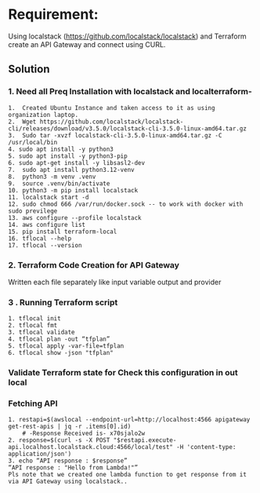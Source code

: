 # Requirement:
Using localstack (https://github.com/localstack/localstack) and Terraform create an API Gateway and connect using CURL.

## Solution

### 1. Need all Preq Installation with localstack and localterraform-
```
1.	Created Ubuntu Instance and taken access to it as using organization laptop.
2.	Wget https://github.com/localstack/localstack-cli/releases/download/v3.5.0/localstack-cli-3.5.0-linux-amd64.tar.gz
3.	Sudo tar -xvzf localstack-cli-3.5.0-linux-amd64.tar.gz -C /usr/local/bin
4. sudo apt install -y python3
5. sudo apt install -y python3-pip
6. sudo apt-get install -y libsasl2-dev
7.	sudo apt install python3.12-venv
8.	python3 -m venv .venv
9.	source .venv/bin/activate
10. python3 -m pip install localstack 
11. localstack start -d
12. sudo chmod 666 /var/run/docker.sock -- to work with docker with sudo previlege
13. aws configure --profile localstack
14. aws configure list
15. pip install terraform-local
16. tflocal --help
17. tflocal --version
```
### 2. Terraform Code Creation for API Gateway
Written each file separately like input variable output and provider

### 3 . Running Terraform script
```
1. tflocal init
2. tflocal fmt
3. tflocal validate
4. tflocal plan -out “tfplan”
5. tflocal apply -var-file=tfplan
6. tflocal show -json "tfplan"
```
### Validate Terraform state for Check this configuration in out local

### Fetching API
```
1. restapi=$(awslocal --endpoint-url=http://localhost:4566 apigateway get-rest-apis | jq -r .items[0].id)
    # -Response Received is- x70sjalo2w
2. response=$(curl -s -X POST "$restapi.execute-api.localhost.localstack.cloud:4566/local/test" -H 'content-type: application/json')
3. echo “API response : $response”
“API response : "Hello from Lambda!"”
Pls note that we created one lambda function to get response from it via API Gateway using localstack..

